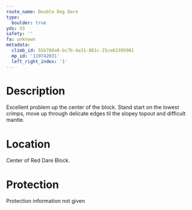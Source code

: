 ```yaml
---
route_name: Double Dog Dare
type:
  boulder: true
yds: V3
safety: ''
fa: unknown
metadata:
  climb_id: 55b788a0-bc7b-4a31-881c-25ce63395981
  mp_id: '119742031'
  left_right_index: '1'
---
```

# Description
Excellent problem up the center of the block. Stand start on the lowest crimps, move up through delicate edges til the slopey topout and difficult mantle.

# Location
Center of Red Dare Block.

# Protection
Protection information not given

